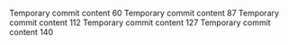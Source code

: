 Temporary commit content 60
Temporary commit content 87
Temporary commit content 112
Temporary commit content 127
Temporary commit content 140
